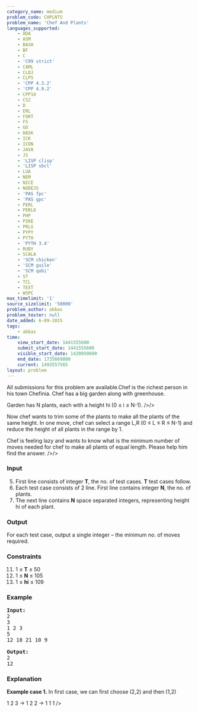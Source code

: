 ```yaml
---
category_name: medium
problem_code: CHPLNTS
problem_name: 'Chef And Plants'
languages_supported:
    - ADA
    - ASM
    - BASH
    - BF
    - C
    - 'C99 strict'
    - CAML
    - CLOJ
    - CLPS
    - 'CPP 4.3.2'
    - 'CPP 4.9.2'
    - CPP14
    - CS2
    - D
    - ERL
    - FORT
    - FS
    - GO
    - HASK
    - ICK
    - ICON
    - JAVA
    - JS
    - 'LISP clisp'
    - 'LISP sbcl'
    - LUA
    - NEM
    - NICE
    - NODEJS
    - 'PAS fpc'
    - 'PAS gpc'
    - PERL
    - PERL6
    - PHP
    - PIKE
    - PRLG
    - PYPY
    - PYTH
    - 'PYTH 3.4'
    - RUBY
    - SCALA
    - 'SCM chicken'
    - 'SCM guile'
    - 'SCM qobi'
    - ST
    - TCL
    - TEXT
    - WSPC
max_timelimit: '1'
source_sizelimit: '50000'
problem_author: abbas
problem_tester: null
date_added: 6-09-2015
tags:
    - abbas
time:
    view_start_date: 1441555600
    submit_start_date: 1441555600
    visible_start_date: 1420050600
    end_date: 1735669800
    current: 1493557565
layout: problem
---
```

All submissions for this problem are available.Chef is the richest person in his town Chefinia. Chef has a big garden along with greenhouse. 

Garden has N plants, each with a height hi (0 ≤ i ≤ N-1). 
/>/>

Now chef wants to trim some of the plants to make all the plants of the same height.
In one move, chef can select a range L,R (0 ≤ L ≤ R ≤ N-1) and reduce the height of all plants in the range by 1. 



Chef is feeling lazy and wants to know what is the minimum number of moves needed for chef to make all plants of equal length. Please help him find the answer. />/>

### Input

5. First line consists of integer **T**, the no. of test cases. **T** test cases follow.
6. Each test case consists of 2 line. First line contains integer **N**, the no. of plants.
7. The next line contains **N** space separated integers, representing height hi of each plant.
### Output

For each test case, output a single integer – the minimum no. of moves required.

### Constraints

11. 1 ≤ **T** ≤ 50
12. 1 ≤ **N** ≤ 105
13. 1 ≤ **hi** ≤ 109
### Example

<pre><b>Input:</b>
2
3
1 2 3
5
12 18 21 10 9

<b>Output:</b>
2
12
</pre>
### Explanation

**Example case 1.**
In first case, we can first choose (2,2) and then (1,2)


1 2 3 -> 1 2 2 -> 1 1 1 />
